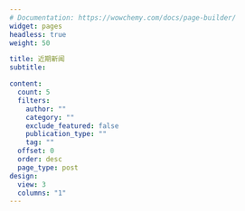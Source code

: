 ```yaml
---
# Documentation: https://wowchemy.com/docs/page-builder/
widget: pages
headless: true
weight: 50

title: 近期新闻
subtitle:

content:
  count: 5
  filters:
    author: ""
    category: ""
    exclude_featured: false
    publication_type: ""
    tag: ""
  offset: 0
  order: desc
  page_type: post
design:
  view: 3
  columns: "1"
---
```

